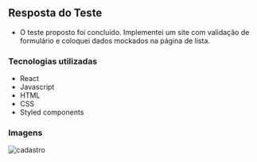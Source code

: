 ## Resposta do Teste
 
 - O teste proposto foi concluído. Implementei um site com validação de formulário e coloquei dados mockados na página de lista. 

 ### Tecnologias utilizadas
 
 - React
 - Javascript
 - HTML
 - CSS
 - Styled components
 
 ### Imagens 
 
 ![cadastro](https://user-images.githubusercontent.com/85263053/134434832-6a01260e-059b-4ac1-b6e4-7ff6e532a0f9.png)
